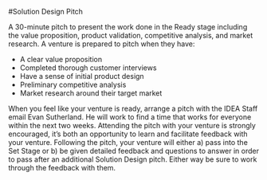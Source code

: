 #Solution Design Pitch 

A 30-minute pitch to present the work done in the Ready stage including the value proposition, product validation, competitive analysis, and market research. A venture is prepared to pitch when they have:

* A clear value proposition
* Completed thorough customer interviews
* Have a sense of initial product design
* Preliminary competitive analysis
* Market research around their target market

When you feel like your venture is ready, arrange a pitch with the IDEA Staff email Evan Sutherland. He will work to find a time that works for everyone within the next two weeks. Attending the pitch with your venture is strongly encouraged, it’s both an opportunity to learn and facilitate feedback with your venture. Following the pitch, your venture will either a) pass into the Set Stage or b) be given detailed feedback and questions to answer in order to pass after an additional Solution Design pitch.  Either way be sure to work through the feedback with them. 
